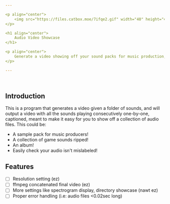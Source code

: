 ```yaml
---

<p align="center">
    <img src="https://files.catbox.moe/7ifqe2.gif" width="40" height="40" />
</p>

<h1 align="center">
    Audio Video Showcase
</h1>

<p align="center">
    Generate a video showing off your sound packs for music production, game rips, or albums.
</p>

---
```


<br>


## Introduction
This is a program that generates a video given a folder of sounds, and will output a video with all the sounds playing consecutively one-by-one, captioned, meant to make it easy for you to show off a collection of audio files.
This could be:
- A sample pack for music producers!
- A collection of game sounds ripped!
- An album!
- Easily check your audio isn't mislabeled!


## Features
- [ ] Resolution setting (ez)
- [ ] ffmpeg concatenated final video (ez)
- [ ] More settings like spectrogram display, directory showcase (nawt ez)
- [ ] Proper error handling (i.e: audio files <0.02sec long)
